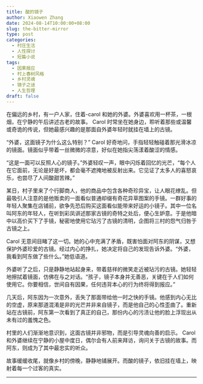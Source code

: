 ```yaml
---
title: 酸的镜子
author: Xiaowen Zhang
date: 2024-08-14T10:00:00+08:00
slug: the-bitter-mirror
type: post
categories:
  - 村庄生活
  - 人性探讨
  - 短篇小说
tags:
  - 因果报应
  - 村上春树风格
  - 乡村灵魂
  - 镜子之谜
  - 人生哲理
draft: false
---
```


在偏远的乡村，有一户人家，住着-carol 和她的外婆。外婆喜欢用一杯茶，一根烟，在宁静的午后讲述古老的故事。 Carol 时常坐在她身边，聆听着那些或温馨或奇诡的传说，但她最感兴趣的是那面自外婆年轻时就挂在墙上的古镜。

“外婆，这面镜子为什么这么特别？” Carol 好奇地问，手指轻轻触碰着那光滑冰凉的镜面。镜面似乎带着一丝微微的凉意，好似在她指尖荡漾着酸涩的情感。

“这是一面可以反照人心的镜子。”外婆轻叹一声，眼中闪烁着回忆的光芒，“每个人在它面前，无论是好是坏，都会毫不遮掩地被反射出来。它见证了太多人的喜怒哀乐，也尝尽了人间酸甜苦辣。”

某日，村子里来了个行脚商人，他的商品中包含各种奇珍异宝，让人眼花缭乱。但最吸引人注意的是他贩卖的一面看似普通却缀有奇花异草图案的手镜。一群好事的年轻人聚集在店铺前，欲争先恐后购买这面看似能带来好运的小镜子。其中一位名叫阿东的年轻人，在听到彩凤讲述那家古镜的奇特之处后，便心生妒意。于是他暗中以高价买下了手镜，秘密地使用它玷污了古镜的清明，企图将三村的怨气归咎于古镜之上。

Carol 无意间目睹了这一切。她的心中充满了矛盾，既害怕面对阿东的阴谋，又想保护外婆珍爱的古镜。经过内心的挣扎，她决定将自己的发现告诉外婆。“外婆，我看到阿东做了些什么。”她低语道。

外婆听了之后，只是静静地站起身来，带着慈祥的微笑走近被玷污的古镜。她轻轻地擦拭着镜面，仿佛在与之对话。“孩子，镜子本身并无善恶，关键在于人们如何使用它。你要相信，世间自有因果，任何违背本心的行为终将得到报应。”

几天后，阿东因为一次意外，丢失了那面带给他一时之快的手镜。他感到内心无比的空虚，原来那道混淆是非的光芒并非来自镜子，而是他自己的心性歪曲了。重新站在古镜前，阿东第一次看到了真正的自己，那份内心的污渍让他的脸上浮现出从未有过的羞愧之色。

村里的人们渐渐地意识到，这面古镜并非邪物，而是引导灵魂向善的启示。 Carol 和外婆继续在宁静的小屋中度日，偶尔会有人前来拜访，询问关于古镜的故事。而阿东，则成为了其中最忠实的听众。

故事缓缓收尾，就像乡村的傍晚，静静地铺展开。而酸的镜子，依旧挂在墙上，映射着每一个过客的真实。

---